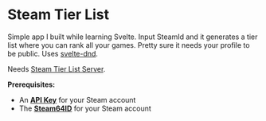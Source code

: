 # Steam Tier List

Simple app I built while learning Svelte. Input SteamId and it generates a tier list where you can rank all your games. Pretty sure it needs your profile to be public. Uses [svelte-dnd](https://github.com/isaacHagoel/svelte-dnd-action).

Needs [Steam Tier List Server](https://github.com/Omar-Kadery/steam-tier-list-server).

**Prerequisites:**
- An **[API Key](https://steamcommunity.com/login/home/?goto=%2Fdev%2Fapikey)** for your Steam account
- The **[Steam64ID](https://steamid.io/lookup)** for your Steam account


